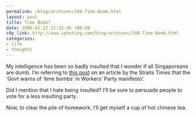 ```yaml
--- 
permalink: /blog/archives/240-Time-Bomb.html
layout: post
title: Time Bomb?
date: 2006-01-22 21:22:45 +08:00
s9y_link: http://www.iphoting.com/blog/archives/240-Time-Bomb.html
categories: 
- life
- thoughts
---
```

<p class="whiteline"><p>My intelligence has been so badly insulted that I wonder if all Singaporeans are dumb. I&#8217;m referring to <a onclick="_gaq.push(['_trackPageview', '/extlink/happycitizen.blogspot.com/2006/01/straits-times-workers-party-will.html']);"  href="http://happycitizen.blogspot.com/2006/01/straits-times-workers-party-will.html">this post</a> on an article by the Straits Times that the &#8216;Govt warns of &#8216;time bombs&#8217; in Workers&#8217; Party manifesto&#8217;.</p>
</p><p class="whiteline"><p>Did I mention that I hate being insulted? I&#8217;ll be sure to persuade people to vote for a less insulting party.</p>
</p><p class="break"><p>Now, to clear the pile of homework, I&#8217;ll get myself a cup of hot chinese tea.</p></p>
